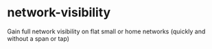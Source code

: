 # network-visibility
Gain full network visibility on flat small or home networks (quickly and without a span or tap)
